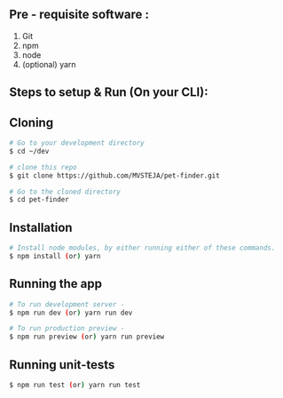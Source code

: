 
## Pre - requisite software :

1. Git
2. npm
3. node
4. (optional) yarn

## Steps to setup & Run (On your CLI):

## Cloning

```bash
# Go to your development directory
$ cd ~/dev  

# clone this repo
$ git clone https://github.com/MVSTEJA/pet-finder.git

# Go to the cloned directory
$ cd pet-finder
```

## Installation

```bash
# Install node modules, by either running either of these commands.
$ npm install (or) yarn
```

## Running the app
```bash
# To run development server - 
$ npm run dev (or) yarn run dev

# To run production preview - 
$ npm run preview (or) yarn run preview
```

## Running unit-tests
```bash
$ npm run test (or) yarn run test
```
